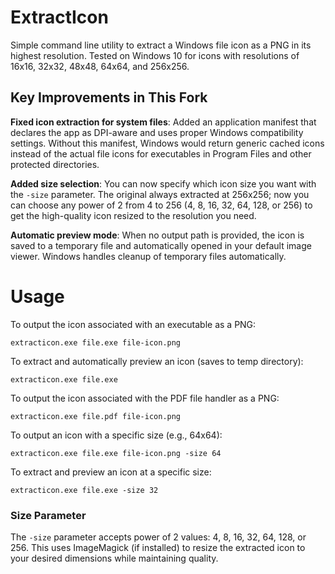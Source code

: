 ExtractIcon
===========

Simple command line utility to extract a Windows file icon as a PNG in its highest resolution. Tested on Windows 10 for icons with resolutions of 16x16, 32x32, 48x48, 64x64, and 256x256.

## Key Improvements in This Fork

**Fixed icon extraction for system files**: Added an application manifest that declares the app as DPI-aware and uses proper Windows compatibility settings. Without this manifest, Windows would return generic cached icons instead of the actual file icons for executables in Program Files and other protected directories.

**Added size selection**: You can now specify which icon size you want with the `-size` parameter. The original always extracted at 256x256; now you can choose any power of 2 from 4 to 256 (4, 8, 16, 32, 64, 128, or 256) to get the high-quality icon resized to the resolution you need.

**Automatic preview mode**: When no output path is provided, the icon is saved to a temporary file and automatically opened in your default image viewer. Windows handles cleanup of temporary files automatically.

Usage
=====

To output the icon associated with an executable as a PNG:

```
extracticon.exe file.exe file-icon.png
```

To extract and automatically preview an icon (saves to temp directory):

```
extracticon.exe file.exe
```

To output the icon associated with the PDF file handler as a PNG:

```
extracticon.exe file.pdf file-icon.png
```

To output an icon with a specific size (e.g., 64x64):

```
extracticon.exe file.exe file-icon.png -size 64
```

To extract and preview an icon at a specific size:

```
extracticon.exe file.exe -size 32
```

### Size Parameter

The `-size` parameter accepts power of 2 values: 4, 8, 16, 32, 64, 128, or 256. This uses ImageMagick (if installed) to resize the extracted icon to your desired dimensions while maintaining quality.